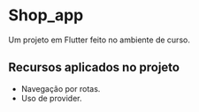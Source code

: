 # Shop_app

Um projeto em Flutter feito no ambiente de curso.

## Recursos aplicados no projeto

- Navegação por rotas.
- Uso de provider.
